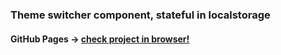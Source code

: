 ### Theme switcher component, stateful in localstorage
#### GitHub Pages -> [check project in browser!](https://denyshutsal.github.io/dark-light-theme-switcher/)
